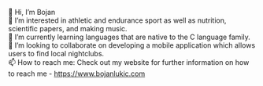 👋 Hi, I’m Bojan</br>
👀 I’m interested in athletic and endurance sport as well as nutrition, scientific papers, and making music.</br>
🌱 I’m currently learning languages that are native to the C language family.</br>
💞️ I’m looking to collaborate on developing a mobile application which allows users to find local nightclubs.</br>
📫 How to reach me: Check out my website for further information on how to reach me - https://www.bojanlukic.com</br>

<!---
Bojan-Lukic/Bojan-Lukic is a ✨ special ✨ repository because its `README.md` (this file) appears on your GitHub profile.
You can click the Preview link to take a look at your changes.
--->
